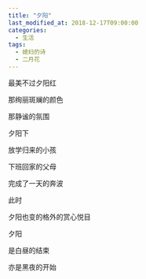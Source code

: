 ```yaml
---
title: "夕阳"
last_modified_at: 2018-12-17T09:00:00
categories:
  - 生活
tags:
  - 媳妇的诗
  - 二月花
---
```


最美不过夕阳红

那绚丽斑斓的颜色

那静谧的氛围

夕阳下

放学归来的小孩

下班回家的父母

完成了一天的奔波

此时

夕阳也变的格外的赏心悦目

夕阳

是白昼的结束

亦是黑夜的开始
